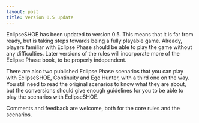 ```yaml
---
layout: post
title: Version 0.5 update
---
```


EclipseSHOE has been updated to version 0.5. This means that it is far from ready, but is taking steps towards being a fully playable game. Already, players familiar with Eclipse Phase should be able to play the game without any difficulties. Later versions of the rules will incorporate more of the Eclipse Phase book, to be properly independent.

There are also two published Eclipse Phase scenarios that you can play with EclipseSHOE, Continuity and Ego Hunter, with a third one on the way. You still need to read the original scenarios to know what they are about, but the conversions should give enough guidelines for you to be able to play the scenarios with EclipseSHOE.

Comments and feedback are welcome, both for the core rules and the scenarios.